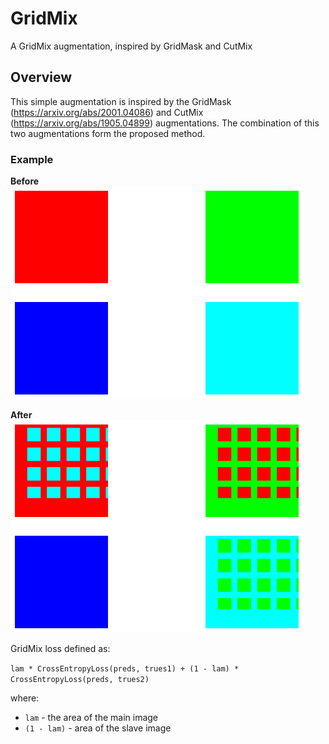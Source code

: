 # GridMix
A GridMix augmentation, inspired by GridMask and CutMix

## Overview
This simple augmentation is inspired by the GridMask (https://arxiv.org/abs/2001.04086) and CutMix (https://arxiv.org/abs/1905.04899) augmentations.
The combination of this two augmentations form the proposed method.

### Example
**Before**<br>
![](images/img.png)<br>

**After**<br>
![](images/img_1.png)

GridMix loss defined as:

`lam * CrossEntropyLoss(preds, trues1) + (1 - lam) * CrossEntropyLoss(preds, trues2)`

where:
- `lam` - the area of the main image
- `(1 - lam)` - area of the slave image 
